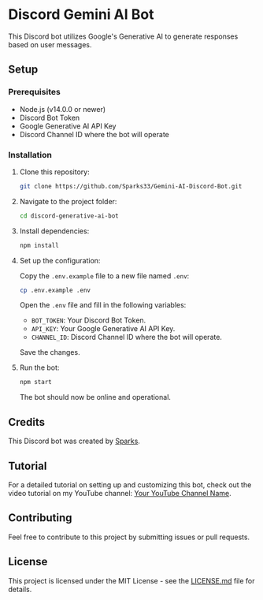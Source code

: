 # Discord Gemini AI Bot

This Discord bot utilizes Google's Generative AI to generate responses based on user messages.

## Setup

### Prerequisites

- Node.js (v14.0.0 or newer)
- Discord Bot Token
- Google Generative AI API Key
- Discord Channel ID where the bot will operate

### Installation

1. Clone this repository:

   ```bash
   git clone https://github.com/Sparks33/Gemini-AI-Discord-Bot.git
   ```

2. Navigate to the project folder:

   ```bash
   cd discord-generative-ai-bot
   ```

3. Install dependencies:

   ```bash
   npm install
   ```

4. Set up the configuration:

   Copy the `.env.example` file to a new file named `.env`:

   ```bash
   cp .env.example .env
   ```

   Open the `.env` file and fill in the following variables:

   - `BOT_TOKEN`: Your Discord Bot Token.
   - `API_KEY`: Your Google Generative AI API Key.
   - `CHANNEL_ID`: Discord Channel ID where the bot will operate.

   Save the changes.

5. Run the bot:

   ```bash
   npm start
   ```

   The bot should now be online and operational.

## Credits

This Discord bot was created by [Sparks](https://github.com/sparks33).

## Tutorial

For a detailed tutorial on setting up and customizing this bot, check out the video tutorial on my YouTube channel: [Your YouTube Channel Name](https://www.youtube.com/yourchannel).

## Contributing

Feel free to contribute to this project by submitting issues or pull requests.

## License

This project is licensed under the MIT License - see the [LICENSE.md](LICENSE.md) file for details.
```
